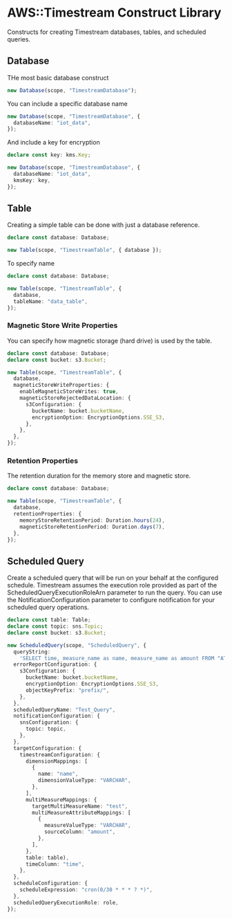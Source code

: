 # AWS::Timestream Construct Library

Constructs for creating Timestream databases, tables, and scheduled queries.

## Database

THe most basic database construct

```ts
new Database(scope, "TimestreamDatabase");
```

You can include a specific database name

```ts
new Database(scope, "TimestreamDatabase", {
  databaseName: "iot_data",
});
```

And include a key for encryption

```ts
declare const key: kms.Key;

new Database(scope, "TimestreamDatabase", {
  databaseName: "iot_data",
  kmsKey: key,
});
```

## Table

Creating a simple table can be done with just a database reference.

```ts
declare const database: Database;

new Table(scope, "TimestreamTable", { database });
```

To specify name

```ts
declare const database: Database;

new Table(scope, "TimestreamTable", {
  database,
  tableName: "data_table",
});
```

### Magnetic Store Write Properties

You can specify how magnetic storage (hard drive) is used by the table.

```ts
declare const database: Database;
declare const bucket: s3.Bucket;

new Table(scope, "TimestreamTable", {
  database,
  magneticStoreWriteProperties: {
    enableMagneticStoreWrites: true,
    magneticStoreRejectedDataLocation: {
      s3Configuration: {
        bucketName: bucket.bucketName,
        encryptionOption: EncryptionOptions.SSE_S3,
      },
    },
  },
});
```

### Retention Properties

The retention duration for the memory store and magnetic store.

```ts
declare const database: Database;

new Table(scope, "TimestreamTable", {
  database,
  retentionProperties: {
    memoryStoreRetentionPeriod: Duration.hours(24),
    magneticStoreRetentionPeriod: Duration.days(7),
  },
});
```

## Scheduled Query

Create a scheduled query that will be run on your behalf at the configured schedule. Timestream assumes the execution role provided as part of the ScheduledQueryExecutionRoleArn parameter to run the query. You can use the NotificationConfiguration parameter to configure notification for your scheduled query operations.

```ts
declare const table: Table;
declare const topic: sns.Topic;
declare const bucket: s3.Bucket;

new ScheduledQuery(scope, "ScheduledQuery", {
  queryString:
    'SELECT time, measure_name as name, measure_name as amount FROM "ATestDB"."Test"',
  errorReportConfiguration: {
    s3Configuration: {
      bucketName: bucket.bucketName,
      encryptionOption: EncryptionOptions.SSE_S3,
      objectKeyPrefix: "prefix/",
    },
  },
  scheduledQueryName: "Test_Query",
  notificationConfiguration: {
    snsConfiguration: {
      topic: topic,
    },
  },
  targetConfiguration: {
    timestreamConfiguration: {
      dimensionMappings: [
        {
          name: "name",
          dimensionValueType: "VARCHAR",
        },
      ],
      multiMeasureMappings: {
        targetMultiMeasureName: "test",
        multiMeasureAttributeMappings: [
          {
            measureValueType: "VARCHAR",
            sourceColumn: "amount",
          },
        ],
      },
      table: table),
      timeColumn: "time",
    },
  },
  scheduleConfiguration: {
    scheduleExpression: "cron(0/30 * * * ? *)",
  },
  scheduledQueryExecutionRole: role,
});
```
